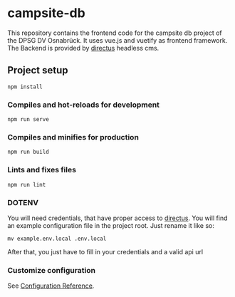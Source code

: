 # campsite-db

This repository contains the frontend code for the campsite db project of the DPSG DV Osnabrück. 
It uses vue.js and vuetify as frontend framework. The Backend is provided by [directus](https://directus.io) headless cms.

## Project setup
```
npm install
```

### Compiles and hot-reloads for development
```
npm run serve
```

### Compiles and minifies for production
```
npm run build
```

### Lints and fixes files
```
npm run lint
```

### DOTENV

You will need credentials, that have proper access to [directus](https://directus.io). You will find an example configuration file in the project root. Just rename it like so:

```
mv example.env.local .env.local
```

After that, you just have to fill in your credentials and a valid api url

### Customize configuration
See [Configuration Reference](https://cli.vuejs.org/config/).
